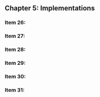 ## Chapter 5: Implementations

### Item 26: 

### Item 27:

### Item 28:

### Item 29:

### Item 30:

### Item 31: